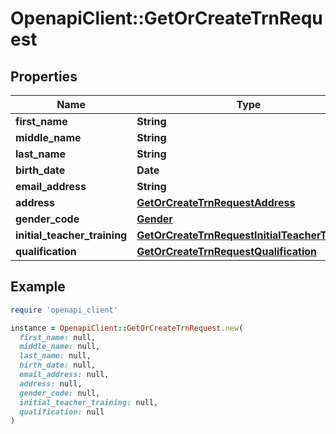# OpenapiClient::GetOrCreateTrnRequest

## Properties

| Name | Type | Description | Notes |
| ---- | ---- | ----------- | ----- |
| **first_name** | **String** |  |  |
| **middle_name** | **String** |  | [optional] |
| **last_name** | **String** |  |  |
| **birth_date** | **Date** |  |  |
| **email_address** | **String** |  | [optional] |
| **address** | [**GetOrCreateTrnRequestAddress**](GetOrCreateTrnRequestAddress.md) |  | [optional] |
| **gender_code** | [**Gender**](Gender.md) |  |  |
| **initial_teacher_training** | [**GetOrCreateTrnRequestInitialTeacherTraining**](GetOrCreateTrnRequestInitialTeacherTraining.md) |  |  |
| **qualification** | [**GetOrCreateTrnRequestQualification**](GetOrCreateTrnRequestQualification.md) |  |  |

## Example

```ruby
require 'openapi_client'

instance = OpenapiClient::GetOrCreateTrnRequest.new(
  first_name: null,
  middle_name: null,
  last_name: null,
  birth_date: null,
  email_address: null,
  address: null,
  gender_code: null,
  initial_teacher_training: null,
  qualification: null
)
```

